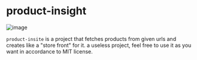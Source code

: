 # product-insight

![image](https://github.com/user-attachments/assets/bfd67043-d52e-433c-a139-bbfd0b5b5acc)

`product-insite` is a project that fetches products from given urls and creates like a "store front" for it.
a useless project, feel free to use it as you want in accordance to MIT license.
